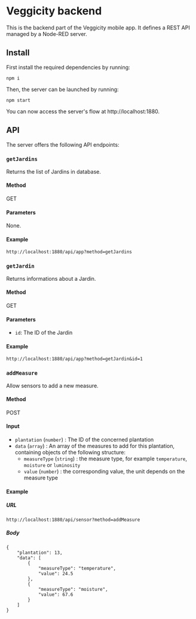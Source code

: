 # Veggicity backend

This is the backend part of the Veggicity mobile app. It defines a REST API managed by a Node-RED server.

## Install

First install the required dependencies by running:

    npm i

Then, the server can be launched by running:

    npm start

You can now access the server's flow at http://localhost:1880.

## API

The server offers the following API endpoints:

### `getJardins`

Returns the list of Jardins in database.

#### Method

GET

#### Parameters

None.

#### Example

`http://localhost:1880/api/app?method=getJardins`

### `getJardin`

Returns informations about a Jardin.

#### Method

GET

#### Parameters

- `id`: The ID of the Jardin

#### Example

`http://localhost:1880/api/app?method=getJardin&id=1`

### `addMeasure`

Allow sensors to add a new measure.

#### Method

POST

#### Input

- `plantation` (`number`) : The ID of the concerned plantation
- `data` (`array`) : An array of the measures to add for this plantation, containing objects of the following structure:
    - `measureType` (`string`) : the measure type, for example `temperature`, `moisture` or `luminosity`
    - `value` (`number`) : the corresponding value, the unit depends on the measure type

#### Example
##### URL
`http://localhost:1880/api/sensor?method=addMeasure`

##### Body

    {
        "plantation": 13,
        "data": [
            {
                "measureType": "temperature",
                "value": 24.5
            },
            {
                "measureType": "moisture",
                "value": 67.6
            }
        ]
    }
